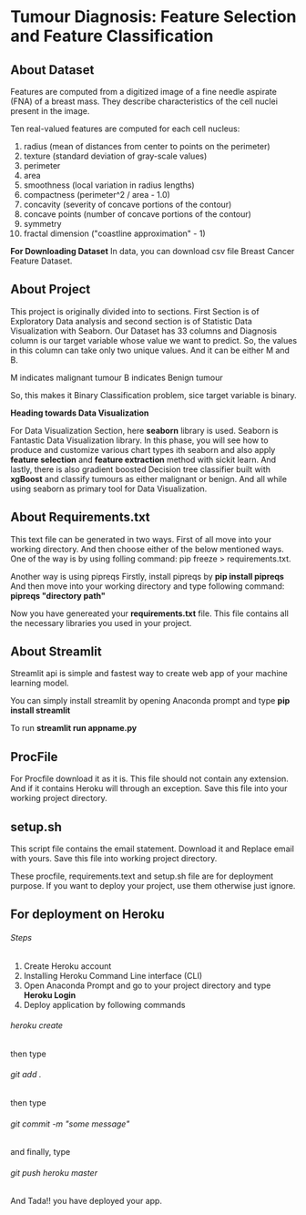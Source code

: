 # Tumour Diagnosis: Feature Selection and Feature Classification

## About Dataset

Features are computed from a digitized image of a fine needle aspirate (FNA) of a breast mass. They describe characteristics of the cell nuclei present in the image.

Ten real-valued features are computed for each cell nucleus:

1) radius (mean of distances from center to points on the perimeter)
2) texture (standard deviation of gray-scale values)
3) perimeter
4) area
5) smoothness (local variation in radius lengths)
6) compactness (perimeter^2 / area - 1.0)
7) concavity (severity of concave portions of the contour)
8) concave points (number of concave portions of the contour)
9) symmetry
10) fractal dimension ("coastline approximation" - 1)

**For Downloading Dataset**
In data, you can download csv file Breast Cancer Feature Dataset. 

## About Project
This project is originally divided into to sections. First Section is of Exploratory Data analysis and second section is of Statistic Data Visualization with Seaborn. 
Our Dataset has 33 columns and Diagnosis column is our target variable whose value we want to predict. So, the values in this column can take only two unique values. And it can be either M and B. 

M indicates malignant tumour
B indicates Benign tumour

So, this makes it Binary Classification problem, sice target variable is binary.

**Heading towards Data Visualization**

For Data Visualization Section, here **seaborn** library is used. Seaborn is Fantastic Data Visualization library. In this phase, you will see how to produce and customize various chart types ith seaborn and also apply **feature selection** and **feature extraction** method with sickit learn. And lastly, there is also gradient boosted Decision tree classifier built with **xgBoost** and classify tumours as either malignant or benign.
And all while using seaborn as primary tool for Data Visualization.



## About Requirements.txt

This text file can be generated in two ways. 
First of all move into your working directory. And then choose either of the below mentioned ways.
One of the way is by using folling command:
  pip freeze > requirements.txt.
  
Another way is using pipreqs
Firstly, install pipreqs by **pip install pipreqs**
And then move into your working directory and type following command:
  **pipreqs "directory path"**
  
Now you have genereated your **requirements.txt** file. This file contains all the necessary libraries you used in your project.

## About Streamlit

Streamlit api is simple and fastest way to create web app of your machine learning model.

You can simply install streamlit by opening Anaconda prompt and type
  **pip install streamlit**
 
To run 
  **streamlit run appname.py**

## ProcFile

For Procfile download it as it is. This file should not contain any extension. And if it contains Heroku will through an exception.
Save this file into your working project directory.

## setup.sh

This script file contains the email statement. Download it and Replace email with yours.
Save this file into working project directory.

These procfile, requirements.text and setup.sh file are for deployment purpose. If you want to deploy your project, use them otherwise just ignore.

## For deployment on Heroku

###### Steps
1) Create Heroku account
2) Installing Heroku Command Line interface (CLI)
3) Open Anaconda Prompt and go to your project directory and type **Heroku Login**
4) Deploy application by following commands
  
  ###### heroku create 
   
   then type 
   ###### git add .
   
   then type 
   ###### git commit -m "some message"
   
   and finally, type 
   ###### git push heroku master
   
   And Tada!! you have deployed your app.
  



